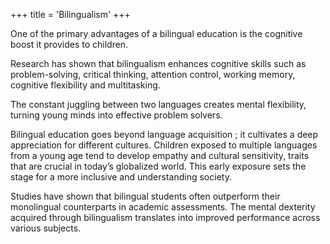 +++
title = 'Bilingualism'
+++

One of the primary advantages of a bilingual education is the cognitive boost it provides to children.

Research has shown that bilingualism enhances cognitive skills such as problem-solving, critical thinking, attention control, working memory, cognitive flexibility and multitasking.

The constant juggling between two languages creates mental flexibility, turning young minds into effective problem solvers.

Bilingual education goes beyond language acquisition ; it cultivates a deep appreciation for different cultures. Children exposed to multiple languages from a young age tend to develop empathy and cultural sensitivity, traits that are crucial in today’s globalized world. This early exposure sets the stage for a more inclusive and understanding society.

Studies have shown that bilingual students often outperform their monolingual counterparts in academic assessments. The mental dexterity acquired through bilingualism translates into improved performance across various subjects.
